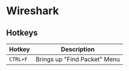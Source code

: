 # Wireshark

## Hotkeys

|Hotkey|Description|
|---|---|
|```CTRL+F```|Brings up "Find Packet" Menu|
